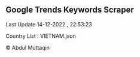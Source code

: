 

## Google Trends Keywords Scraper 
 
Last Update 14-12-2022 , 22:53:23

Country List :
VIETNAM.json



© Abdul Muttaqin 
